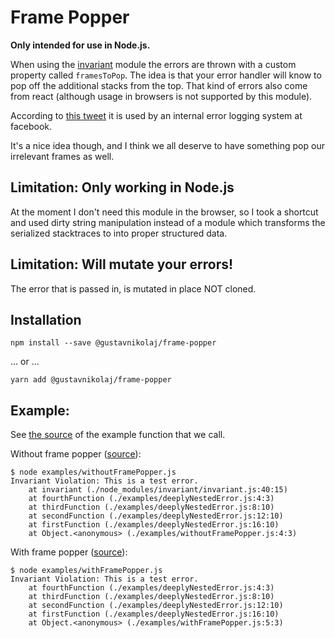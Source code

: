 # Frame Popper

**Only intended for use in Node.js.**

When using the [invariant](https://github.com/zertosh/invariant) module the
errors are thrown with a custom property called `framesToPop`. The idea is that
your error handler will know to pop off the additional stacks from the top.
That kind of errors also come from react (although usage in browsers is not
supported by this module).

According to [this
tweet](https://twitter.com/joshwnj/status/578062208283717632) it is used by an
internal error logging system at facebook.

It's a nice idea though, and I think we all deserve to have something pop our
irrelevant frames as well.

## Limitation: Only working in Node.js

At the moment I don't need this module in the browser, so I took a shortcut and
used dirty string manipulation instead of a module which transforms the
serialized stacktraces to into proper structured data.

## Limitation: Will mutate your errors!

The error that is passed in, is mutated in place NOT cloned.

## Installation

```
npm install --save @gustavnikolaj/frame-popper
```

... or ...

```
yarn add @gustavnikolaj/frame-popper
```

## Example:

See [the source](./examples/deeplyNestedError.js) of the example function that
we call.

Without frame popper ([source](./examples/withoutFramePopper.js)):

```
$ node examples/withoutFramePopper.js
Invariant Violation: This is a test error.
    at invariant (./node_modules/invariant/invariant.js:40:15)
    at fourthFunction (./examples/deeplyNestedError.js:4:3)
    at thirdFunction (./examples/deeplyNestedError.js:8:10)
    at secondFunction (./examples/deeplyNestedError.js:12:10)
    at firstFunction (./examples/deeplyNestedError.js:16:10)
    at Object.<anonymous> (./examples/withoutFramePopper.js:4:3)
```

With frame popper ([source](./examples/withFramePopper.js)):

```
$ node examples/withFramePopper.js
Invariant Violation: This is a test error.
    at fourthFunction (./examples/deeplyNestedError.js:4:3)
    at thirdFunction (./examples/deeplyNestedError.js:8:10)
    at secondFunction (./examples/deeplyNestedError.js:12:10)
    at firstFunction (./examples/deeplyNestedError.js:16:10)
    at Object.<anonymous> (./examples/withFramePopper.js:5:3)
```
